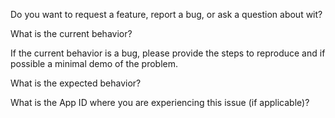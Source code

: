Do you want to request a feature, report a bug, or ask a question about wit?

What is the current behavior?

If the current behavior is a bug, please provide the steps to reproduce and if possible a minimal demo of the problem.

What is the expected behavior?

What is the App ID where you are experiencing this issue (if applicable)?
